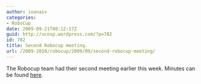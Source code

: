 ```yaml
---
author: ioanaiv
categories:
- RoboCup
date: 2009-09-21T00:12:17Z
guid: http://ucosp.wordpress.com/?p=782
id: 782
title: Second Robocup meeting.
url: /2009-2010/robocup/2009/09/second-robocup-meeting/
---
```


The Robocup team had their second meeting earlier this week. Minutes can be found [here](http://chani.ccdevnet.org/robocup/minutes-sept15.txt).